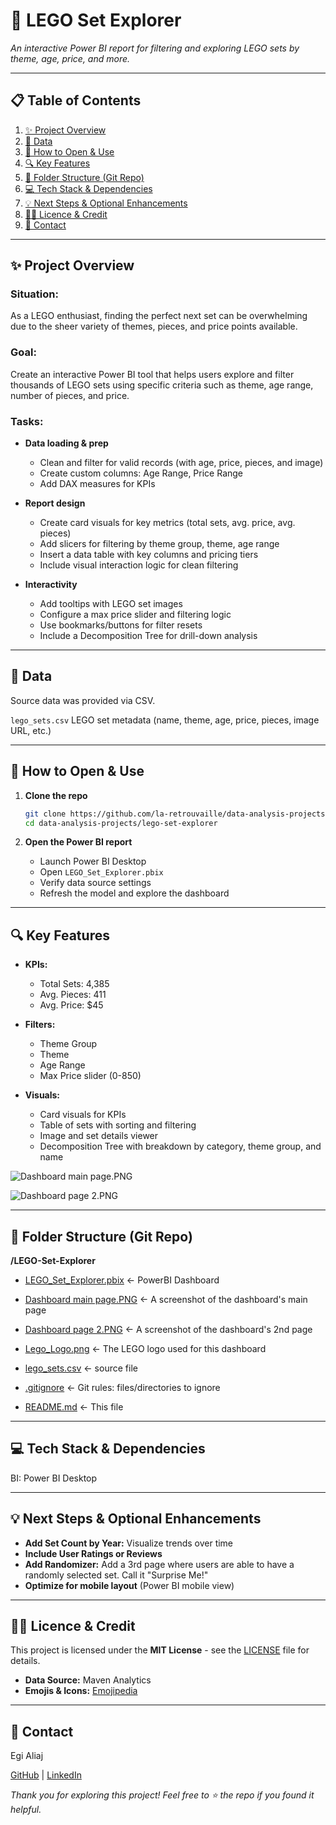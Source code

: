 # 🧱 LEGO Set Explorer

*An interactive Power BI report for filtering and exploring LEGO sets by theme, age, price, and more.*

---

## 📋 Table of Contents

1. [✨ Project Overview](#-project-overview)  
2. [📂 Data](#-data)  
3. [🚀 How to Open & Use](#-how-to-open--use)  
4. [🔍 Key Features](#-key-features)  
5. [📁 Folder Structure (Git Repo)](#-folder-structure-git-repo)
6. [💻 Tech Stack & Dependencies](#-tech-stack--dependencies)
7. [💡 Next Steps & Optional Enhancements](#-next-steps--optional-enhancements)  
8. [👩‍💻 Licence & Credit](#-licence--credit)
9. [📧 Contact](#-contact)

---

## ✨ Project Overview

### Situation:

As a LEGO enthusiast, finding the perfect next set can be overwhelming due to the sheer variety of themes, pieces, and price points available.

### Goal: 

Create an interactive Power BI tool that helps users explore and filter thousands of LEGO sets using specific criteria such as theme, age range, number of pieces, and price.

### Tasks:

- **Data loading & prep**
  
  - Clean and filter for valid records (with age, price, pieces, and image)
  - Create custom columns: Age Range, Price Range
  - Add DAX measures for KPIs
    
- **Report design**
  
  - Create card visuals for key metrics (total sets, avg. price, avg. pieces)
  - Add slicers for filtering by theme group, theme, age range
  - Insert a data table with key columns and pricing tiers
  - Include visual interaction logic for clean filtering
    
- **Interactivity**
  
  - Add tooltips with LEGO set images
  - Configure a max price slider and filtering logic
  - Use bookmarks/buttons for filter resets
  - Include a Decomposition Tree for drill-down analysis
  
---

## 📂 Data

Source data was provided via CSV.

`lego_sets.csv`	LEGO set metadata (name, theme, age, price, pieces, image URL, etc.)

---

## 🚀 How to Open & Use

1. **Clone the repo**
   
   ```bash
   git clone https://github.com/la-retrouvaille/data-analysis-projects.git
   cd data-analysis-projects/lego-set-explorer
   
2. **Open the Power BI report**
   
   - Launch Power BI Desktop
   - Open `LEGO_Set_Explorer.pbix`
   - Verify data source settings
   - Refresh the model and explore the dashboard

---

## 🔍 Key Features

- **KPIs:**
  
  - Total Sets: 4,385
  - Avg. Pieces: 411
  - Avg. Price: $45
    
- **Filters:**

  - Theme Group
  - Theme
  - Age Range
  - Max Price slider (0-850)

- **Visuals:**

  - Card visuals for KPIs
  - Table of sets with sorting and filtering
  - Image and set details viewer
  - Decomposition Tree with breakdown by category, theme group, and name

![Dashboard main page.PNG](https://github.com/la-retrouvaille/Data-Analysis-Projects/blob/main/LEGO-Set-Explorer/Dashboard%20main%20page.PNG)

![Dashboard page 2.PNG](https://github.com/la-retrouvaille/Data-Analysis-Projects/blob/main/LEGO-Set-Explorer/Dashboard%20page%202.PNG)

---

## 📁 Folder Structure (Git Repo)

**/LEGO-Set-Explorer**

  - [LEGO_Set_Explorer.pbix](https://github.com/la-retrouvaille/Data-Analysis-Projects/blob/main/LEGO-Set-Explorer/LEGO_Set_Explorer.pbix) <- PowerBI Dashboard

  - [Dashboard main page.PNG](https://github.com/la-retrouvaille/Data-Analysis-Projects/blob/main/LEGO-Set-Explorer/Dashboard%20main%20page.PNG) <- A screenshot of the dashboard's main page

  - [Dashboard page 2.PNG](https://github.com/la-retrouvaille/Data-Analysis-Projects/blob/main/LEGO-Set-Explorer/Dashboard%20page%202.PNG) <- A screenshot of the dashboard's 2nd page

  - [Lego_Logo.png](https://github.com/la-retrouvaille/Data-Analysis-Projects/blob/main/LEGO-Set-Explorer/Lego_Logo.png) <- The LEGO logo used for this dashboard

  - [lego_sets.csv](https://github.com/la-retrouvaille/Data-Analysis-Projects/blob/main/LEGO-Set-Explorer/lego_sets.csv) <- source file
   
  - [.gitignore](https://github.com/la-retrouvaille/Data-Analysis-Projects/blob/main/LEGO-Set-Explorer/.gitignore) <- Git rules: files/directories to ignore

  - [README.md](https://github.com/la-retrouvaille/Data-Analysis-Projects/blob/main/LEGO-Set-Explorer/README.md) <- This file  

---

## 💻 Tech Stack & Dependencies

BI: Power BI Desktop

---

## 💡 Next Steps & Optional Enhancements
 
- **Add Set Count by Year:** Visualize trends over time
- **Include User Ratings or Reviews**
- **Add Randomizer:** Add a 3rd page where users are able to have a randomly selected set. Call it "Surprise Me!"
- **Optimize for mobile layout** (Power BI mobile view)
  
---

## 👩‍💻 Licence & Credit

This project is licensed under the **MIT License** - see the [LICENSE](https://github.com/la-retrouvaille/Data-Analysis-Projects/blob/main/LICENSE) file for details.

- **Data Source:** Maven Analytics
- **Emojis & Icons:** [Emojipedia](https://emojipedia.org/)

---

## 📧 Contact

Egi Aliaj

[GitHub](https://github.com/la-retrouvaille) | [LinkedIn](https://www.linkedin.com/in/egialiaj/)

*Thank you for exploring this project! Feel free to ⭐ the repo if you found it helpful.*  
